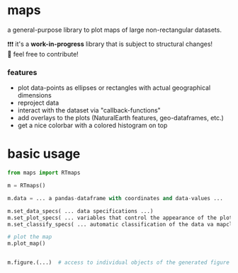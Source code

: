 # maps

a general-purpose library to plot maps of large non-rectangular datasets.

❗❗❗ it's a **work-in-progress** library that is subject to structural changes!   
🚀  feel free to contribute!

### features
- plot data-points as ellipses or rectangles with actual geographical dimensions
- reproject data
- interact with the dataset via "callback-functions"
- add overlays to the plots (NaturalEarth features, geo-dataframes, etc.)
- get a nice colorbar with a colored histogram on top


# basic usage

```python
from maps import RTmaps

m = RTmaps()

m.data = ... a pandas-dataframe with coordinates and data-values ...

m.set_data_specs( ... data specifications ...)
m.set_plot_specs( ... variables that control the appearance of the plot ...)
m.set_classify_specs( ... automatic classification of the data va mapclassify ...)

# plot the map
m.plot_map()


m.figure.(...)  # access to individual objects of the generated figure

```
